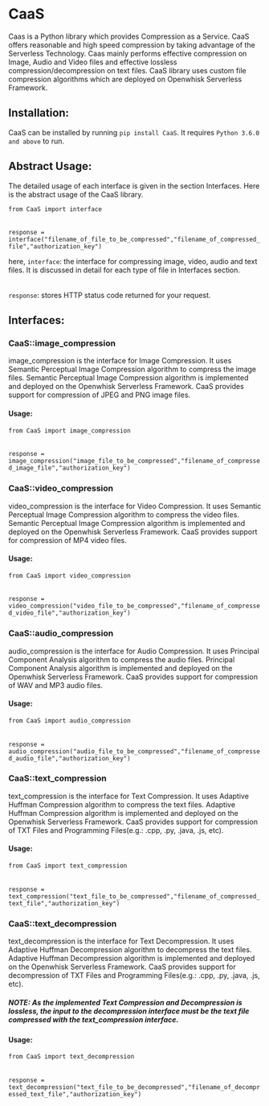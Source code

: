 # CaaS

Caas is a Python library which provides Compression as a Service. CaaS offers reasonable and high speed compression by taking advantage of the Serverless Technology. Caas mainly performs effective compression on Image, Audio and Video files and effective lossless compression/decompression on text files. CaaS library uses custom file compression algorithms which are deployed on Openwhisk Serverless Framework.

## Installation:

CaaS can be installed by running ` pip install CaaS `. It requires ` Python 3.6.0 and above ` to run. 

## Abstract Usage:

The detailed usage of each interface is given in the section Interfaces. Here is the abstract usage of the CaaS library.

` from CaaS import interface `
######
` response = interface("filename_of_file_to_be_compressed","filename_of_compressed_file","authorization_key") `

here,
` interface `: the interface for compressing image, video, audio and text files. It is discussed in detail for each type of file in Interfaces section.
######
` response `: stores HTTP status code returned for your request.  

## Interfaces:

### CaaS::image_compression
image_compression is the interface for Image Compression.
It uses Semantic Perceptual Image Compression algorithm to compress the image files.
Semantic Perceptual Image Compression algorithm is implemented and deployed on the Openwhisk Serverless Framework.
CaaS provides support for compression of JPEG and PNG image files.

#### Usage:
`from CaaS import image_compression`
######
`response = image_compression("image_file_to_be_compressed","filename_of_compressed_image_file","authorization_key")`


### CaaS::video_compression
video_compression is the interface for Video Compression.
It uses Semantic Perceptual Image Compression algorithm to compress the video files.
Semantic Perceptual Image Compression algorithm is implemented and deployed on the Openwhisk Serverless Framework.
CaaS provides support for compression of MP4 video files.

#### Usage:
` from CaaS import video_compression `
######
` response = video_compression("video_file_to_be_compressed","filename_of_compressed_video_file","authorization_key") `

### CaaS::audio_compression
audio_compression is the interface for Audio Compression.
It uses Principal Component Analysis algorithm to compress the audio files.
Principal Component Analysis algorithm is implemented and deployed on the Openwhisk Serverless Framework.
CaaS provides support for compression of WAV and MP3 audio files.

#### Usage:
` from CaaS import audio_compression `
######
` response = audio_compression("audio_file_to_be_compressed","filename_of_compressed_audio_file","authorization_key") `


### CaaS::text_compression
text_compression is the interface for Text Compression.
It uses Adaptive Huffman Compression algorithm to compress the text files.
Adaptive Huffman Compression algorithm is implemented and deployed on the Openwhisk Serverless Framework.
CaaS provides support for compression of TXT Files and Programming Files(e.g.: .cpp, .py, .java, .js, etc).

#### Usage:
` from CaaS import text_compression `
######
` response = text_compression("text_file_to_be_compressed","filename_of_compressed_text_file","authorization_key") `

### CaaS::text_decompression
text_decompression is the interface for Text Decompression.
It uses Adaptive Huffman Decompression algorithm to decompress the text files.
Adaptive Huffman Decompression algorithm is implemented and deployed on the Openwhisk Serverless Framework.
CaaS provides support for decompression of TXT Files and Programming Files(e.g.: .cpp, .py, .java, .js, etc).

##### NOTE: As the implemented Text Compression and Decompression is lossless, the input to the decompression interface must be the text file compressed with the text_compression interface.


#### Usage:
` from CaaS import text_decompression `
######
` response = text_decompression("text_file_to_be_decompressed","filename_of_decompressed_text_file","authorization_key") `


